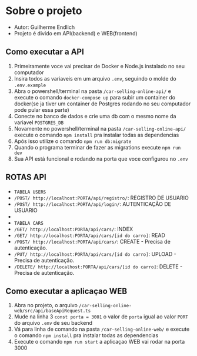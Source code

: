 # Sobre o projeto
- Autor: Guilherme Endlich
- Projeto é divido em API(backend) e WEB(frontend)

## Como executar a API
1. Primeiramente voce vai precisar de Docker e Node.js instalado no seu computador
2. Insira todos as variaveis em um arquivo `.env`, seguindo o molde do `.env.example`
3. Abra o powershell/terminal na pasta `/car-selling-online-api/` e execute o comando `docker-compose up` para subir um container do docker(se ja tiver um container de Postgres rodando no seu computador pode pular essa parte)
4. Conecte no banco de dados e crie uma db com o mesmo nome da variavel `POSTGRES_DB`
5. Novamente no powershell/terminal na pasta `/car-selling-online-api/` execute o comando `npm install` pra instalar todas as dependencias
6. Após isso utilize o comando `npm run db:migrate`
7. Quando o programa terminar de fazer as migrations execute `npm run dev`
8. Sua API está funcional e rodando na porta que voce configurou no `.env`

## ROTAS API
- ` TABELA USERS `
- `/POST/ http://localhost:PORTA/api/registro/`: REGISTRO DE USUARIO
- `/POST/ http://localhost:PORTA/api/login/`: AUTENTICAÇÃO DE USUARIO
- 
- ` TABELA CARS `
- `/GET/ http://localhost:PORTA/api/cars/`: INDEX
- `/GET/ http://localhost:PORTA/api/cars/[id do carro]`: READ
- `/POST/ http://localhost:PORTA/api/cars/`: CREATE - Precisa de autenticação.
- `/PUT/ http://localhost:PORTA/api/cars/[id do carro]`: UPLOAD - Precisa de autenticação.
- `/DELETE/ http://localhost:PORTA/api/cars/[id do carro]`: DELETE - Precisa de autenticação.

## Como executar a aplicaçao WEB
1. Abra no projeto, o arquivo `/car-selling-online-web/src/api/baseApiRequest.ts`
2. Mude na linha 3 `const porta = 3001` o valor de `porta` igual ao valor `PORT` do arquivo `.env` de seu backend
3. Vá para linha de comando na pasta `/car-selling-online-web/` e execute o comando `npm install` pra instalar todas as dependencias
4. Execute o comando `npm run start` a aplicaçao WEB vai rodar na porta 3000
